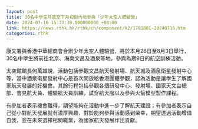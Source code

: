 ```yaml
---
layout: post
title: 30名中學生月底至下月初到內地參與「少年太空人體驗營」
date: 2024-07-16 15:33:39.000000000 +08:00
link: https://news.rthk.hk/rthk/ch/component/k2/1761801-20240716.htm
categories: rthk
---
```


康文署與香港中華總商會合辦少年太空人體驗營，將於本月26日至8月3日舉行，30名中學生將前往北京、海南文昌及酒泉等地，參與為期9日的航空訓練活動。

太空館館長何萬雄說，活動包括參觀文昌航天發射場、航天城及酒泉衛星發射中心等，當中酒泉衛星發射中心是首次開放給香港團體參觀，認為活動是讓學生了解國家航天發展的好機會。其餘行程包括參觀各個研發中心、發射場、國家天文台總部、會見航天員、體驗航天員訓練，試穿航天服以及參與火箭模型製作課程。

有參加者表示機會難得，期望能夠在活動中進一步了解航天建設；有參加者表示自己從小對航天發展就有濃厚興趣，對於能夠參與活動感到榮幸，期望透過活動增值自我，並在未來選擇相關職業，為國家航天發展作出貢獻。
